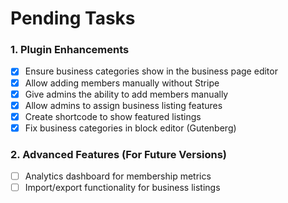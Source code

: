 # Pending Tasks

### 1. Plugin Enhancements
- [x] Ensure business categories show in the business page editor
- [x] Allow adding members manually without Stripe
- [x] Give admins the ability to add members manually
- [x] Allow admins to assign business listing features
- [x] Create shortcode to show featured listings
- [x] Fix business categories in block editor (Gutenberg)

### 2. Advanced Features (For Future Versions)
- [ ] Analytics dashboard for membership metrics
- [ ] Import/export functionality for business listings 